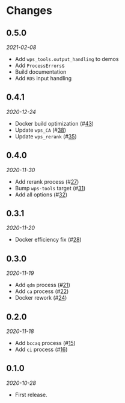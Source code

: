 # Changes

## 0.5.0
*2021-02-08*

* Add `wps_tools.output_handling` to demos
* Add `ProcessErrors`s
* Build documentation
* Add `RDS` input handling

## 0.4.1
*2020-12-24*

* Docker build optimization (#[43](https://github.com/pacificclimate/chickadee/pull/43))
* Update `wps_CA` (#[38](https://github.com/pacificclimate/chickadee/pull/38))
* Update `wps_rerank` (#[35](https://github.com/pacificclimate/chickadee/pull/35))

## 0.4.0
*2020-11-30*

* Add rerank process (#[27](https://github.com/pacificclimate/chickadee/pull/27))
* Bump `wps-tools` target (#[31](https://github.com/pacificclimate/chickadee/pull/31))
* Add all options (#[32](https://github.com/pacificclimate/chickadee/pull/32))

## 0.3.1
*2020-11-20*

* Docker efficiency fix (#[28](https://github.com/pacificclimate/chickadee/pull/28))

## 0.3.0
*2020-11-19*

* Add `qdm` process (#[21](https://github.com/pacificclimate/chickadee/pull/21))
* Add `ca` process (#[22](https://github.com/pacificclimate/chickadee/pull/22))
* Docker rework (#[24](https://github.com/pacificclimate/chickadee/pull/24))

## 0.2.0
*2020-11-18*

* Add `bccaq` process (#[15](https://github.com/pacificclimate/chickadee/pull/15))
* Add `ci` process (#[16](https://github.com/pacificclimate/chickadee/pull/16))

## 0.1.0
*2020-10-28*

* First release.
